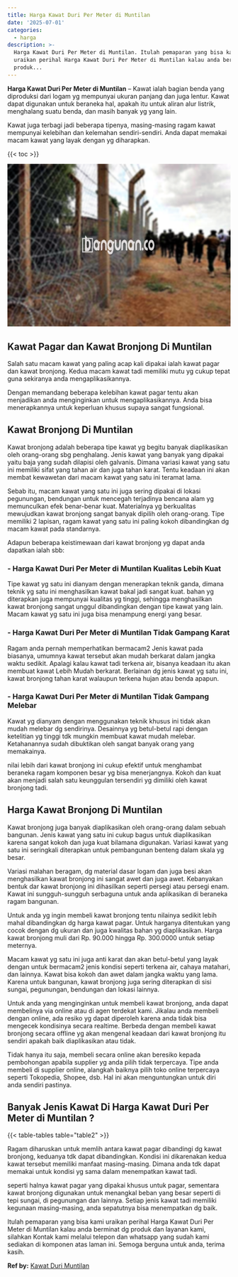 ```yaml
---
title: Harga Kawat Duri Per Meter di Muntilan
date: '2025-07-01'
categories:
  - harga
description: >-
  Harga Kawat Duri Per Meter di Muntilan. Itulah pemaparan yang bisa kami
  uraikan perihal Harga Kawat Duri Per Meter di Muntilan kalau anda berminat dg
  produk...
---
```


**Harga Kawat Duri Per Meter di Muntilan** – Kawat ialah bagian benda yang diproduksi dari logam yg mempunyai ukuran panjang dan juga lentur. Kawat dapat digunakan untuk beraneka hal, apakah itu untuk aliran alur listrik, menghalang suatu benda, dan masih banyak yg yang lain.

Kawat juga terbagi jadi beberapa tipenya, masing-masing ragam kawat mempunyai kelebihan dan kelemahan sendiri-sendiri. Anda dapat memakai macam kawat yang layak dengan yg diharapkan.

{{< toc >}}

![Harga Kawat Duri Per Meter di Muntilan](/images/jual-kawat-murah25.png)

## Kawat Pagar dan Kawat Bronjong Di Muntilan

Salah satu macam kawat yang paling acap kali dipakai ialah kawat pagar dan kawat bronjong. Kedua macam kawat tadi memiliki mutu yg cukup tepat guna sekiranya anda mengaplikasikannya.

Dengan memandang beberapa kelebihan kawat pagar tentu akan menjadikan anda menginginkan untuk mengaplikasikannya. Anda bisa menerapkannya untuk keperluan khusus supaya sangat fungsional.

## Kawat Bronjong Di Muntilan

Kawat bronjong adalah beberapa tipe kawat yg begitu banyak diaplikasikan oleh orang-orang sbg penghalang. Jenis kawat yang banyak yang dipakai yaitu baja yang sudah dilapisi oleh galvanis. Dimana variasi kawat yang satu ini memiliki sifat yang tahan air dan juga tahan karat. Tentu keadaan ini akan membat kewawetan dari macam kawat yang satu ini teramat lama.

Sebab itu, macam kawat yang satu ini juga sering dipakai di lokasi pegunungan, bendungan untuk mencegah terjadinya bencana alam yg memunculkan efek benar-benar kuat. Materialnya yg berkualitas mewujudkan kawat bronjong sangat banyak dipilih oleh orang-orang. Tipe memiliki 2 lapisan, ragam kawat yang satu ini paling kokoh dibandingkan dg macam kawat pada standarnya.

Adapun beberapa keistimewaan dari kawat bronjong yg dapat anda dapatkan ialah sbb:

### \- Harga Kawat Duri Per Meter di Muntilan Kualitas Lebih Kuat

Tipe kawat yg satu ini dianyam dengan menerapkan teknik ganda, dimana teknik yg satu ini menghasilkan kawat bakal jadi sangat kuat. bahan yg diterapkan juga mempunyai kualitas yg tinggi, sehingga menghasilkan kawat bronjong sangat unggul dibandingkan dengan tipe kawat yang lain. Macam kawat yg satu ini juga bisa menampung energi yang besar.

### \- Harga Kawat Duri Per Meter di Muntilan Tidak Gampang Karat

Ragam anda pernah memperhatikan bermacam2 Jenis kawat pada biasanya, umumnya kawat tersebut akan mudah berkarat dalam jangka waktu sedikit. Apalagi kalau kawat tadi terkena air, bisanya keadaan itu akan membuat kawat Lebih Mudah berkarat. Berlainan dg jenis kawat yg satu ini, kawat bronjong tahan karat walaupun terkena hujan atau benda apapun.

### \- Harga Kawat Duri Per Meter di Muntilan Tidak Gampang Melebar

Kawat yg dianyam dengan menggunakan teknik khusus ini tidak akan mudah melebar dg sendirinya. Desainnya yg betul-betul rapi dengan ketelitian yg tinggi tdk mungkin membuat kawat mudah melebar. Ketahanannya sudah dibuktikan oleh sangat banyak orang yang memakainya.

nilai lebih dari kawat bronjong ini cukup efektif untuk menghambat beraneka ragam komponen besar yg bisa menerjangnya. Kokoh dan kuat akan menjadi salah satu keunggulan tersendiri yg dimiliki oleh kawat bronjong tadi.

## Harga Kawat Bronjong Di Muntilan

Kawat bronjong juga banyak diaplikasikan oleh orang-orang dalam sebuah bangunan. Jenis kawat yang satu ini cukup bagus untuk diaplikasikan karena sangat kokoh dan juga kuat bilamana digunakan. Variasi kawat yang satu ini seringkali diterapkan untuk pembangunan benteng dalam skala yg besar.

Variasi malahan beragam, dg material dasar logam dan juga besi akan menghasilkan kawat bronjong ini sangat awet dan juga awet. Kebanyakan bentuk dar kawat bronjong ini dihasilkan seperti persegi atau persegi enam. Kawat ini sungguh-sungguh serbaguna untuk anda aplikasikan di beraneka ragam bangunan.

Untuk anda yg ingin membeli kawat bronjong tentu nilainya sedikit lebih mahal dibandingkan dg harga kawat pagar. Untuk harganya ditentukan yang cocok dengan dg ukuran dan juga kwalitas bahan yg diaplikasikan. Harga kawat bronjong muli dari Rp. 90.000 hingga Rp. 300.0000 untuk setiap meternya.

Macam kawat yg satu ini juga anti karat dan akan betul-betul yang layak dengan untuk bermacam2 jenis kondisi seperti terkena air, cahaya matahari, dan lainnya. Kawat bisa kokoh dan awet dalam jangka waktu yang lama. Karena untuk bangunan, kawat bronjong juga sering diterapkan di sisi sungai, pegunungan, bendungan dan lokasi lainnya.

Untuk anda yang menginginkan untuk membeli kawat bronjong, anda dapat membelinya via online atau di agen terdekat kami. Jikalau anda membeli dengan online, ada resiko yg dapat diperoleh karena anda tidak bisa mengecek kondisinya secara realtime. Berbeda dengan membeli kawat bronjong secara offline yg akan mengenal keadaan dari kawat bronjong itu sendiri apakah baik diaplikasikan atau tidak.

Tidak hanya itu saja, membeli secara online akan beresiko kepada pembohongan apabila supplier yg anda pilih tidak terpercaya. Tipe anda membeli di supplier online, alangkah baiknya pilih toko online terpercaya seperti Tokopedia, Shopee, dsb. Hal ini akan menguntungkan untuk diri anda sendiri pastinya.

## Banyak Jenis Kawat Di Harga Kawat Duri Per Meter di Muntilan ?

{{< table-tables table="table2" >}}

Ragam diharuskan untuk memlih antara kawat pagar dibandingi dg kawat bronjong, keduanya tdk dapat dibandingkan. Kondisi ini dikarenakan kedua kawat tersebut memiliki manfaat masing-masing. Dimana anda tdk dapat memakai untuk kondisi yg sama dalam menempatkan kawat tadi.

seperti halnya kawat pagar yang dipakai khusus untuk pagar, sementara kawat bronjong digunakan untuk menangkal beban yang besar seperti di tepi sungai, di pegunungan dan lainnya. Setiap jenis kawat tadi memiliki kegunaan masing-masing, anda sepatutnya bisa menempatkan dg baik.

Itulah pemaparan yang bisa kami uraikan perihal Harga Kawat Duri Per Meter di Muntilan kalau anda berminat dg produk dan layanan kami, silahkan Kontak kami melalui telepon dan whatsapp yang sudah kami sediakan di komponen atas laman ini. Semoga berguna untuk anda, terima kasih.

**Ref by:** [Kawat Duri Muntilan](https://id.wikipedia.org/wiki/Kawat)
